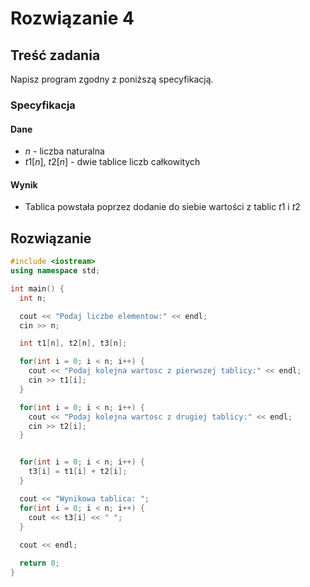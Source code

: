 # Rozwiązanie 4

## Treść zadania

Napisz program zgodny z poniższą specyfikacją.

### Specyfikacja

#### Dane

* $n$ - liczba naturalna
* $t1[n],\ t2[n]$ - dwie tablice liczb całkowitych

#### Wynik

* Tablica powstała poprzez dodanie do siebie wartości z tablic $t1$ i $t2$ 

## Rozwiązanie

```cpp
#include <iostream>
using namespace std;

int main() {
  int n;

  cout << "Podaj liczbe elementow:" << endl;
  cin >> n;

  int t1[n], t2[n], t3[n];

  for(int i = 0; i < n; i++) {
    cout << "Podaj kolejna wartosc z pierwszej tablicy:" << endl;
    cin >> t1[i];
  }

  for(int i = 0; i < n; i++) {
    cout << "Podaj kolejna wartosc z drugiej tablicy:" << endl;
    cin >> t2[i];
  }


  for(int i = 0; i < n; i++) {
    t3[i] = t1[i] + t2[i];
  }

  cout << "Wynikowa tablica: ";
  for(int i = 0; i < n; i++) {
    cout << t3[i] << " ";
  }
  
  cout << endl;

  return 0;
}
```